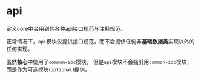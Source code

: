 # api

定义core中会用到的各种api接口规范与注释规范。

正常情况下，`api`模块仅提供接口规范，而不会提供任何非**基础数据类**实现以外的任何实现。

虽然**核心**中使用了`common-ioc`模块，
但是`api`模块不会强引用`common-ioc`模块，而是作为可选模块(`optional`)提供。




